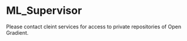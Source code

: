 # ML_Supervisor

Please contact cleint services for access to private repositories of Open Gradient.
